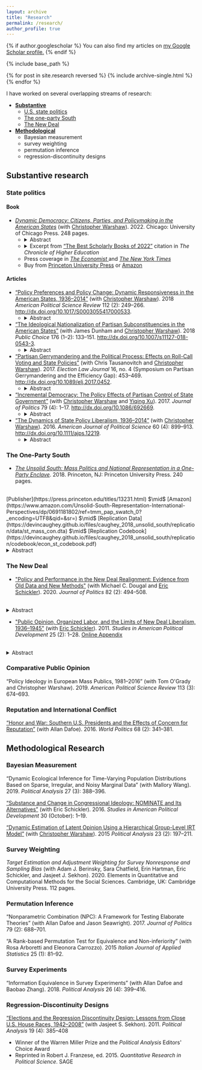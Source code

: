 ```yaml
---
layout: archive
title: "Research"
permalink: /research/
author_profile: true
---
```


{% if author.googlescholar %}
  You can also find my articles on <u><a href="{{author.googlescholar}}">my Google Scholar profile</a>.</u>
{% endif %}

{% include base_path %}

{% for post in site.research reversed %}
  {% include archive-single.html %}
{% endfor %}


I have worked on several overlapping streams of research:


  * [**Substantive**](#substantive-research)
      * [U.S. state politics](#state-politics)
      * [The one-party South](#the-one-party-south)
      * [The New Deal](#the-new-deal)
  * [**Methodological**](#methodological-research)
      * Bayesian measurement
      * survey weighting
      * permutation inference
      * regression-discontinuity designs

## Substantive research ##

### State politics ###

#### Book ####

<ul>
  <li><a href="https://devincaughey.github.io/files/caughey_warshaw_2022_dynamic_democracy/caughey_warshaw_2022_dynamic_democracy.pdf"><em>Dynamic Democracy: Citizens, Parties, and Policymaking in the American States</em></a> (with <a href="http://www.chriswarshaw.com">Christopher Warshaw</a>). 2022. Chicago: University of Chicago Press. 248 pages.<ul>
      <li>
	<details>
	  <summary> Abstract </summary>
	    Scholars of American politics have long been skeptical of ordinary citizens’ capacity to influence, let alone control, their governments. Drawing on over eight decades of state-level evidence on public opinion, elections, and policymaking, *Dynamic Democracy* poses a powerful challenge to this pessimistic view. It reveals that although American democracy cannot be taken for granted, state policymaking is far more responsive to citizens’ demands than skeptics claim. Although governments respond sluggishly in the short term, over the long term, electoral incentives induce state parties and politicians—and ultimately policymaking—to adapt to voters’ preferences. The authors take an empirical and theoretical approach that allows them to assess democracy as a dynamic process. Their evidence across states and over time gives them new leverage to assess relevant outcomes and trends, including the evolution of mass partisanship, mass ideology, and the relationship between partisanship and ideology since the mid-twentieth century; the nationalization of state-level politics; the mechanisms through which voters hold incumbents accountable; the performance of moderate candidates relative to extreme candidates; and the quality of state-level democracy today relative to state-level democracy in other periods.
	</details>
      </li>
      <li>
	<details>
	  <summary> Excerpt from <a href="https://www.chronicle.com/article/the-best-scholarly-books-of-2022">&#8220;The Best Scholarly Books of 2022&#8221;</a> citation in <em>The Chronicle of Higher Education</em><br/>
	  </summary>
	    "It is easy to be pessimistic about American democracy. Elected officials appear far more interested in scoring partisan points than crafting policy that represents their constituents&#8230;<em>Dynamic Democracy</em> presents a powerful, data-drenched rejoinder to this line of thinking. The authors argue that, at the state level, policy has been surprisingly reflective of public preferences. Slowly but surely, as voters’ preferences change, so too have the policies of the states in which they live. In the typically staid field of quantitative American politics, Caughey and Warshaw have written a book that speaks to urgent concerns about the state of our democracy."
	</details>
      </li>
      <li> Press coverage in <a href="https://www.economist.com/interactive/briefing/2022/09/03/american-policy-is-splitting-state-by-state-into-two-blocs"><em>The Economist</em> </a> and <a href="https://www.nytimes.com/2022/09/07/opinion/democracy-states-america.html"><em>The New York Times</em> </a>
      </li>
      <li> Buy from <a href="https://press.uchicago.edu/ucp/books/book/chicago/D/bo180512815.html">Princeton University Press</a> or <a href="https://www.amazon.com/Dynamic-Democracy-Elections-Policymaking-American/dp/0226822222">Amazon</a>
      </li>
    </ul>
  </li>
</ul>

#### Articles ####

<ul>
  <li>
   <a href="https://devincaughey.github.io/files/caughey_warshaw_2018_dynamic_responsiveness/caughey_warshaw_2018_dynamic_responsiveness.pdf">“Policy Preferences and Policy Change: Dynamic Responsiveness in the American States, 1936–2014”</a> (with <a href="http://www.chriswarshaw.com">Christopher Warshaw</a>). 2018 <em>American Political Science Review</em> 112 (2): 249–266. <a href="http://dx.doi.org/10.1017/S0003055417000533">http://dx.doi.org/10.1017/S0003055417000533</a>.
      <ul>
	<li><details>
	    <summary> Abstract </summary>
Using eight decades of data, we examine the magnitude, mechanisms, and moderators of dynamic responsiveness in the American states. We show that on both economic and (especially) social issues, the liberalism of state publics predicts future change in state policy liberalism. Dynamic responsiveness is gradual, however; large policy shifts are the result of the cumulation of incremental responsiveness over many years. Partisan control of government appears to mediate only a fraction of responsiveness, suggesting that, contrary to conventional wisdom, responsiveness occurs in large part through the adaptation of incumbent officials. Dynamic responsiveness has increased over time but does not seem to be influenced by institutions such as direct democracy or campaign finance regulations. We conclude that our findings, though in some respects normatively ambiguous, on the whole paint a reassuring portrait of statehouse democracy.
	  </details>
	</li>
      </ul>
  </li>
  <li> <a href="https://devincaughey.github.io/files/caughey_et_al_2018_ideological_nationalization/caughey_et_al_2018_ideological_nationalization.pdf">&#8220;The Ideological Nationalization of Partisan Subconstituencies in the American States&#8221;</a> (with James Dunham and <a href="http://www.chriswarshaw.com">Christopher Warshaw</a>). 2018 <em>Public Choice</em> 176 (1–2): 133–151. <a href="http://dx.doi.org/10.1007/s11127-018-0543-3">http://dx.doi.org/10.1007/s11127-018-0543-3</a>.
      <ul>
	<li>
	  <details>
	    <summary>Abstract </summary>
Since the mid-twentieth century, elite political behavior in the United States has become much more nationalized. In Congress, for example, within-party geographic cleavages have declined, roll-call voting has become more one-dimensional, and Democrats and Republicans have diverged along this main dimension of national partisan conflict. The existing literature finds that citizens have only weakly and belatedly mimicked elite trends. We show, however, that a different picture emerges if we focus not on individual citizens, but on the aggregate characteristics of geographic constituencies. Using biennial estimates of the economic, racial, and social policy liberalism of the average Democrat and Republican in each state over the past six decades, we demonstrate a surprisingly close correspondence between mass and elite trends. Specifically, we find that: (1) ideological divergence between Democrats and Republicans has widened dramatically within each domain, just as it has in Congress; (2) ideological variation across senators’ partisan subconstituencies is now explained almost completely by party rather than state, closely tracking trends in the Senate; and (3) economic, racial, and social liberalism have become highly correlated across partisan subconstituencies, just as they have across members of Congress. Overall, our findings contradict the reigning consensus that polarization in Congress has proceeded much more rapidly and extensively than polarization in the mass public.
	  </details>
	</li>
      </ul>
  </li>
  <li> <a href="https://devincaughey.github.io/files/caughey_et_al_2017_partisan_gerrymandering/caughey_et_al_2017_partisan_gerrymandering.pdf">“Partisan Gerrymandering and the Political Process: Effects on Roll-Call Voting and State Policies”</a> (with Chris Tausanovitch and <a href="http://www.chriswarshaw.com">Christopher Warshaw</a>). 2017. <em>Election Law Journal</em> 16, no. 4 (Symposium on Partisan Gerrymandering and the Efficiency Gap): 453–469. <a href="http://dx.doi.org/10.1089/elj.2017.0452">http://dx.doi.org/10.1089/elj.2017.0452</a>. 
      <ul>
	<li>
	  <details>
	    <summary>Abstract </summary>
Recent scholarship has documented the advantages of a new measure of partisan gerrymandering: the difference in the parties' wasted votes, divided by the total number of votes cast. This measure, known as the efficiency gap (EG), can be calculated directly from aggregate vote totals, facilitating comparison of the severity of party gerrymandering across states and time. In this article, we conduct the first analysis of the EG's effects on legislative representation and policymaking in the states. We first show that the partisan outcome of legislative elections has important causal effects on the ideological representation of individual districts, the ideological composition of legislative chambers, and the conservatism of state policymaking. We then show that variation in the EG across state-years is associated with systematic differences in the ideological location of the median state legislator and in the conservatism of state policies. These results suggest that partisan gerrymandering has major consequences not only for who wins elections but for the political process as a whole.
	  </details>
	</li>
      </ul>
  </li>
  <li> <a href="https://devincaughey.github.io/files/caughey_et_al_2017_policy_effects/caughey_et_al_2017_policy_effects.pdf">“Incremental Democracy: The Policy Effects of Partisan Control of State Government”</a> (with <a href="http://www.chriswarshaw.com">Christopher Warshaw</a> and <a href="https://yiqingxu.org/">Yiqing Xu</a>). 2017. <em>Journal of Politics</em> 79 (4): 1–17. <a href="http://dx.doi.org/10.1086/692669">http://dx.doi.org/10.1086/692669</a>.
      <ul>
	<li>
	  <details>
	    <summary>Abstract </summary>
How much does it matter whether Democrats or Republicans control the government? Unless the two parties converge completely, election outcomes should have some impact on policy, but the existing evidence for policy effects of party control is surprisingly weak and inconsistent. We bring clarity to this question, using regression-discontinuity and dynamic panel analyses to estimate the effects of party control of state legislatures and governorships on a new annual measure of state policy liberalism. We find that throughout the 1936–2014 period, electing Democrats has led to more liberal policies, but that in recent decades the policy effects of party control have approximately doubled in magnitude. We present evidence that this increase is at least partially explained by the ideological divergence of the parties’ office holders and electoral coalitions. At the same time, we also show that party effects remain substantively modest, paling relative to policy differences across states.
	  </details>
	</li>
      </ul>
  </li>
  <li> <a href="https://devincaughey.github.io/files/caughey_warshaw_2016_dynamics_state_policy/caughey_warshaw_2016_dynamics_state_policy.pdf">&#8220;The Dynamics of State Policy Liberalism, 1936–2014&#8221;</a> (with <a href="http://www.chriswarshaw.com">Christopher Warshaw</a>). 2016. <em>American Journal of Political Science</em> 60 (4): 899–913. <a href="http://dx.doi.org/10.1111/ajps.12219">http://dx.doi.org/10.1111/ajps.12219</a>.
      <ul>
	<li><details>
	    <summary>Abstract </summary>
Applying a dynamic latent-variable model to data on 148 policies collected over eight decades (1936–2014), we produce the first yearly measure of the policy liberalism of U.S. states. Our dynamic measure of state policy liberalism marks an important advance over existing measures, almost all of which are purely cross-sectional and thus cannot be used to study policy change. We find that, in the aggregate, the policy liberalism of U.S. states steadily increased between the 1930s and 1970s and then largely plateaued. The policy liberalism of most states has remained stable in relative terms, though several states have shifted considerably over time. We also find surprisingly little evidence of multidimensionality in state policy outputs. Our new estimates of state policy liberalism have broad application to the study of political development, representation, accountability, and other important issues in political science.
	  </details>
	</li>
      </ul>
  </li>
</ul>

### The One-Party South ###


  * [*The Unsolid South: Mass Politics and National Representation in a One-Party Enclave*](https://devincaughey.github.io/files/caughey_2018_unsolid_south/caughey_2018_unsolid_south.pdf). 2018. Princeton, NJ: Princeton University Press. 240 pages.
  <br>
  [Publisher](https://press.princeton.edu/titles/13231.html) $\mid$ [Amazon](https://www.amazon.com/Unsolid-South-Representation-International-Perspectives/dp/0691181802/ref=tmm_pap_swatch_0?_encoding=UTF8&qid=&sr=) $\mid$ [Replication Data](https://devincaughey.github.io/files/caughey_2018_unsolid_south/replication/data/st_mass_con.dta) $\mid$ [Replication Codebook](https://devincaughey.github.io/files/caughey_2018_unsolid_south/replication/codebook/econ_st_codebook.pdf) 
  <details>
<summary> Abstract </summary>
This book examines congressional representation in the Jim Crow South in the decades following the New Deal. Marshaling a combination of qualitative and qualitative evidence, I dispute the conventional wisdom that lack of partisan competition destroyed the electoral connection between Southern members of Congress (MCs) and their constituents. I show that although Black Southerners were almost totally disenfranchised, the class-biased exclusion of White Southerners (through devices such as the poll tax) was both less extensive and, given sufficient motivation and mobilization, more easily overcome. Furthermore, while the South did lack partisan competition, the so-called White primary offered meaningful opportunities for electoral competition within the one-party system. The consequence, I argue, was that Southern MCs' responsiveness to their enfranchised (i.e., White) constituents was not noticeably weaker than their non-Southern counterparts.<br><br>These conclusions have major historical as well as theoretical implications. From the standpoint of historical interpretation, they provide an alternative explanation for Southern MCs' rapid turn to the right in the late 1930s, which set sharp limits on the scope of New Deal reform. This conservative reaction was driven less by incentives internal to Congress than by a broad-based reaction in the Southern White public. More generally, my findings suggest that Southern MCs were neither autonomous agents nor pliant tools of the economic elite, but rather electorally motivated politicians operating within a regime that mixed racist and authoritarian features with inclusive and democratic ones. The theoretical implications of these conclusions are broad in scope, not least because many regimes around the world have a similar hybrid character. The example of the one-party South suggests that public opinion can and does play an major role in such regimes, but in ways that may be heavily conditioned by institutional context. In particular, intraparty competition can be sufficient to incentivize responsiveness to constituent preferences, but only where non-party informational cues are available, as they were in congressional but not state-level Southern politics.
</details>



### The New Deal ###

  *  ["Policy and Performance in the New Deal Realignment: Evidence from Old Data and New Methods"](https://devincaughey.github.io/files/caughey_et_al_2020_new_deal_realignment/caughey_et_al_2020_new_deal_realignment.pdf) (with Michael C. Dougal and [Eric Schickler](https://polisci.berkeley.edu/people/person/eric-schickler)). 2020. *Journal of Politics* 82 (2): 494–508.
<br>
<details>
<summary> Abstract </summary>
Recent research has challenged the policy bases of the New Deal realignment, arguing that it was instead driven by retrospective evaluations of the economy. Using a comprehensive analysis of opinion polls conducted in 1936–52, we argue that policy preferences were far from irrelevant. At the individual level, presidential Republicans who became Democrats were much more supportive of New Deal policies than those who remained loyal (vice versa for Democrats). At the state level, both public support for the New Deal—as measured by a group-level item response model—and income growth predict pro-Democratic shifts in presidential elections. In short, the realignment was rooted in both policy preferences and economic retrospection. Moreover, mass support for the New Deal, unlike partisan identification, was a leading indicator of long-term electoral trends, predicting presidential elections decades in the future even better than it does contemporaneous elections.
</details>

  * ["Public Opinion, Organized Labor, and the Limits of New Deal Liberalism, 1936–1945"](https://devincaughey.github.io/files/schickler_caughey_2011_opinion_new_deal/schickler_caughey_2011_opinion_new_deal.pdf) (with [Eric Schickler](https://polisci.berkeley.edu/people/person/eric-schickler)). 2011. *Studies in American Political Development* 25 (2): 1–28. [Online Appendix](https://devincaughey.github.io/files/schickler_caughey_2011_opinion_new_deal/schickler_caughey_2011_opinion_new_deal_appendix.docx)
<br>
<details>
<summary> Abstract </summary>
The seemingly wide opening for liberal domestic policy innovation by the U.S. federal government in the early-to-mid-1930s gave way to a much more limited agenda in the late 1930s and 1940s. The latter years saw the consolidation and gradual extension of several key programs (e.g., Social Security and Keynesian macroeconomic management), but also the frustration of liberal hopes for an expansive “cradle-to-grave” welfare state marked by strong national unions, national health insurance, and full employment policies. Drawing upon rarely used early public opinion polls, we explore the dynamics of public opinion regarding New Deal liberalism during this pivotal era. We argue that a broadly based reaction against labor unions created a difficult backdrop for liberal programmatic advances. We find that this anti-labor reaction was especially virulent in the South but divided even Northern Democrats, thus creating an effective wedge issue for Republicans and their Southern conservative allies. More generally, we find that the mass public favored most of the specific programs created by the New Deal, but was hardly clamoring for major expansions of the national government's role in the late 1930s and 1940s. These findings illuminate the role played by the South in constraining New Deal liberalism while also highlighting the tenuousness of the liberal majority in the North.
</details>

### Comparative Public Opinion ###

“Policy Ideology in European Mass Publics, 1981–2016” (with Tom O'Grady and Christopher Warshaw). 2019. *American Political Science Review* 113 (3): 674–693.

### Reputation and International Conflict ###

[“Honor and War: Southern U.S. Presidents and the Effects of Concern for Reputation”](https://devincaughey.github.io/files/dafoe_caughey_2016_honor_war/dafoe_caughey_2016_honor_war.pdf) (with Allan Dafoe). 2016. *World Politics* 68 (2): 341–381.

## Methodological Research ##

### Bayesian Measurement ###

“Dynamic Ecological Inference for Time-Varying Population Distributions Based on Sparse, Irregular, and Noisy Marginal Data” (with Mallory Wang). 2019. *Political Analysis* 27 (3): 388–396.

[“Substance and Change in Congressional Ideology: NOMINATE and Its Alternatives”](https://devincaughey.github.io/files/caughey_schickler_2016_nominate/caughey_schickler_2016_nominate.pdf) (with Eric Schickler). 2016. *Studies in American Political Development* 30 (October): 1–19.

[“Dynamic Estimation of Latent Opinion Using a Hierarchical Group-Level IRT Model”](https://devincaughey.github.io/files/caughey_warshaw_2015_dynamic_opinion_irt/caughey_warshaw_2015_dynamic_opinion_irt.pdf) (with [Christopher Warshaw](http://www.chriswarshaw.com)). 2015 *Political Analysis* 23 (2): 197–211.

### Survey Weighting ###

*Target Estimation and Adjustment Weighting for Survey Nonresponse and Sampling Bias* (with Adam J. Berinsky, Sara Chatfield, Erin Hartman, Eric Schickler, and Jasjeet J. Sekhon). 2020. Elements in Quantitative and Computational Methods for the Social Sciences. Cambridge, UK: Cambridge University Press. 112 pages.

### Permutation Inference ###

“Nonparametric Combination (NPC): A Framework for Testing Elaborate Theories” (with Allan Dafoe and Jason Seawright). 2017. *Journal of Politics* 79 (2): 688–701.

“A Rank-based Permutation Test for Equivalence and Non-inferiority” (with Rosa Arboretti and Eleonora Carrozzo). 2015 *Italian Journal of Applied Statistics* 25 (1): 81–92.

### Survey Experiments ###

“Information Equivalence in Survey Experiments” (with Allan Dafoe and Baobao Zhang). 2018. *Political Analysis* 26 (4): 399–416.

### Regression-Discontinuity Designs ###

[“Elections and the Regression Discontinuity Design: Lessons from Close U.S. House Races, 1942–2008”](https://devincaughey.github.io/files/caughey_sekhon_2011_election_rd/caughey_sekhon_2011_election_rd.pdf) (with Jasjeet S. Sekhon). 2011. *Political Analysis* 19 (4): 385–408

  * Winner of the Warren Miller Prize and the *Political Analysis* Editors' Choice Award
  * Reprinted in Robert J. Franzese, ed. 2015. *Quantitative Research in Political Science*. SAGE

